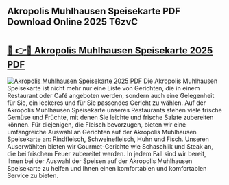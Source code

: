 ## Akropolis Muhlhausen Speisekarte PDF Download Online 2025 T6zvC

# <h2><a href="http://gcd9ya1.nevu.top/?p=Akropolis+Muhlhausen+Speisekarte">🔗 👉🔴 Akropolis Muhlhausen Speisekarte 2025 PDF</a></h2>

[![Akropolis Muhlhausen Speisekarte 2025 PDF](https://i.imgur.com/dBaPXMq.png)](http://gcd9ya1.nevu.top/?p=Akropolis+Muhlhausen+Speisekarte)
Die Akropolis Muhlhausen Speisekarte ist nicht mehr nur eine Liste von Gerichten, die in einem Restaurant oder Café angeboten werden, sondern auch eine Gelegenheit für Sie, ein leckeres und für Sie passendes Gericht zu wählen. Auf der Akropolis Muhlhausen Speisekarte unseres Restaurants stehen viele frische Gemüse und Früchte, mit denen Sie leichte und frische Salate zubereiten können. Für diejenigen, die Fleisch bevorzugen, bieten wir eine umfangreiche Auswahl an Gerichten auf der Akropolis Muhlhausen Speisekarte an: Rindfleisch, Schweinefleisch, Huhn und Fisch. Unseren Auserwählten bieten wir Gourmet-Gerichte wie Schaschlik und Steak an, die bei frischem Feuer zubereitet werden. In jedem Fall sind wir bereit, Ihnen bei der Auswahl der Speisen auf der Akropolis Muhlhausen Speisekarte zu helfen und Ihnen einen komfortablen und komfortablen Service zu bieten.
